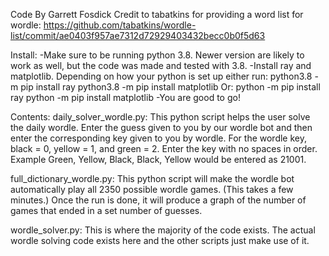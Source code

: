Code By Garrett Fosdick
Credit to tabatkins for providing a word list for wordle: https://github.com/tabatkins/wordle-list/commit/ae0403f957ae7312d72929403432becc0b0f5d63

Install:
-Make sure to be running python 3.8.  Newer version are likely to work as well, but the code was made and tested with 3.8.
-Install ray and matplotlib.
Depending on how your python is set up either run:
    python3.8 -m pip install ray
    python3.8 -m pip install matplotlib
Or:
    python -m pip install ray
    python -m pip install matplotlib
-You are good to go!

Contents:
daily_solver_wordle.py:  This python script helps the user solve the daily wordle.  Enter the guess given to you by our wordle bot and then enter the corresponding key given to you by wordle.
For the wordle key, black = 0, yellow = 1, and green = 2.  Enter the key with no spaces in order.
Example Green, Yellow, Black, Black, Yellow would be entered as 21001.

full_dictionary_wordle.py:  This python script will make the wordle bot automatically play all 2350 possible wordle games. (This takes a few minutes.)  Once the run is done, it will produce a graph of the number of games that ended in a set number of guesses.

wordle_solver.py:  This is where the majority of the code exists.  The actual wordle solving code exists here and the other scripts just make use of it.